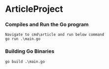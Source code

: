 # ArticleProject

### Compiles and Run the Go program
```
Navigate to cmd\article and run below command
go run .\main.go
```
### Building Go Binaries
```
go build .\main.go
```
